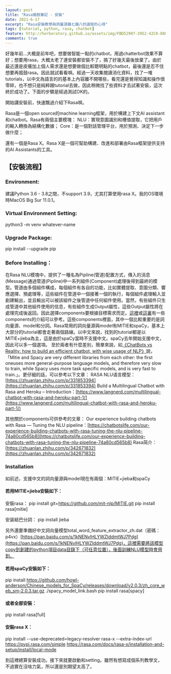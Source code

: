 ```yaml
---
layout: post
title: "Rasa搗鼓筆記 - 安裝"
date: 2021-6-17
excerpt: "Rasa安裝教學與詞量源雜七雜八的選取的心得"
tags: [tutorial, python, rasa, chatbot]
feature: http://herboratory.github.io/assets/img/FBD52907-3952-42C0-888B-C9A3BC8324E3.jpeg
comments: true
---
```

好幾年前...大概是前年吧，想要做智能一點的chatbot，用過chatterbot效果不算好；想要用rasa，大概太老了連安裝都安裝不了，搞了好幾天最後放棄了。由於最近還是皮癢加上個人需求還是想要做個比較聰明點的chatbot，最後還是忍不住想要再搗鼓rasa。因此就試看看唄。經過一天收集閱讀消化資料，找了一堆tutorials，以中文為語言的的基本上內容離不開哪些，看完還是覺得知識和操作很零碎，也不想只是純粹跟tutorial去做，因此稍微找了些資料才去試著安裝，這次終於成功了。下面的步驟是經過測試OK的。

開始講安裝前，快速飄過介紹下Rasa唄。

Rasa是一個open source的machine learning框架，用於構建上下文AI assistant和chatbot。Rasa有兩個主要模塊：
NLU：實現意圖識別和槽值提取，它把用戶的輸入轉換為結構化數據；
Core：是一個對話管理平台，用於預測、決定下一步做什麼；

還有一個是Rasa X。Rasa X是一個可幫助構建、改進和部署由Rasa框架提供支持的AI Assistants的工具。

## 【安裝流程】

### Environment:
建議Python 3.6 - 3.8之間，不support 3.9，尤其打算使用rasa X。我的OS環境時MacOS Big Sur 11.0.1。

### Virtual Environment Setting:
python3 -m venv whatever-name

### Upgrade Package:
pip install --upgrade pip

### Before Installing：
在Rasa NLU模塊中，提供了一種名為Pipline(管道)配置方式，傳入的消息(Message)通過管道(Pipline)中一系列組件(Component)處理後得到最終的模型。管道由多個組件構成，每個組件有各自的功能，比如實體提取、意圖分類、響應選擇、預處理等，這些組件在管道中一個接著一個的執行，每個組件處理輸入並創建輸出，並且輸出可以被該組件之後管道中任何組件使用。當然，有些組件只生成管道中其他組件使用的信息，有些組件生成Output屬性，這些Output屬性將在處理完成後返回。因此選擇components要根據目標需求而定。[這裡](https://jiangdg.blog.csdn.net/article/details/104530994)或[這裏](https://zhuanlan.zhihu.com/p/83566179)有一些components的介紹可以參考。這些components裡面，其中一個比較重要的是詞向量源、model和分詞。Rasa常用的詞向量源與model有MITIE和spaCy，基本上大部分的tutorial都會走著兩個路線。以中文來說，找到的tutorial都是以MITIE+jieba為主，這是由於spaCy當時不支援中文。spaCy去年開始支援中文，因此可以多一個選項。
至於兩者有什麼差別，簡單來說，如[《ChatBots vs Reality: how to build an efficient chatbot, with wise usage of NLP》](https://towardsdatascience.com/chatbots-vs-reality-how-to-build-an-efficient-chatbot-with-wise-usage-of-nlp-77f41949bf08)說，「Mitie and Spacy are very different libraries from each other: the first oneuses more general-purpose language models, and therefore very slow to train, while Spacy uses more task specific models, and is very fast to train.」。更仔細的話，可以參考以下文章：
RASA NLU语言模型：[https://zhuanlan.zhihu.com/p/331853394](https://zhuanlan.zhihu.com/p/331853394)
Build a Multilingual Chatbot with Rasa and Heroku – Introduction：[https://www.langnerd.com/multilingual-chatbot-with-rasa-and-heroku-part-1/](https://www.langnerd.com/multilingual-chatbot-with-rasa-and-heroku-part-1/)

其他關於components可供參考的文章：
Our experience building chatbots with Rasa — Tuning the NLU pipeline：[https://chatbotslife.com/our-experience-building-chatbots-with-rasa-tuning-the-nlu-pipeline-74a80cd565b8](https://chatbotslife.com/our-experience-building-chatbots-with-rasa-tuning-the-nlu-pipeline-74a80cd565b8)
Rasa简介：[https://zhuanlan.zhihu.com/p/342671832](https://zhuanlan.zhihu.com/p/342671832)

### Installation
如前述，支援中文的詞向量源與model現在有兩個：MITIE+jieba和spaCy

#### 若用MITIE+jieba安裝如下：
安裝rasa：
pip install git+https://github.com/mit-nlp/MITIE.git
pip install rasa[mitie]

安装結巴分詞：
pip install jieba

另外還要準備好中文詞向量模型total_word_feature_extractor_zh.dat（密碼：p4vx）[https://pan.baidu.com/s/1kNENvlHLYWZIddmtWJ7Pdg](https://pan.baidu.com/s/1kNENvlHLYWZIddmtWJ7Pdg)，這裡需要將該模型copy到創建的python項目data目錄下（可任意位置），後面訓練NLU模型時會用到。

#### 若用spaCy安裝如下：
pip install https://github.com/howl-anderson/Chinese_models_for_SpaCy/releases/download/v2.0.3/zh_core_web_sm-2.0.3.tar.gz
./spacy_model_link.bash
pip install rasa[spacy]

#### 或者全部安裝：
pip install rasa[full]

#### 安裝rasa X：
pip install --use-deprecated=legacy-resolver rasa-x --extra-index-url https://pypi.rasa.com/simple
https://rasa.com/docs/rasa-x/installation-and-setup/install/local-mode

到這裡總算安裝成功。接下來就要啟動和setting。雖然有想寫成個系列教學文，不過實在沒啥力氣，所以還是別期望太高了。
